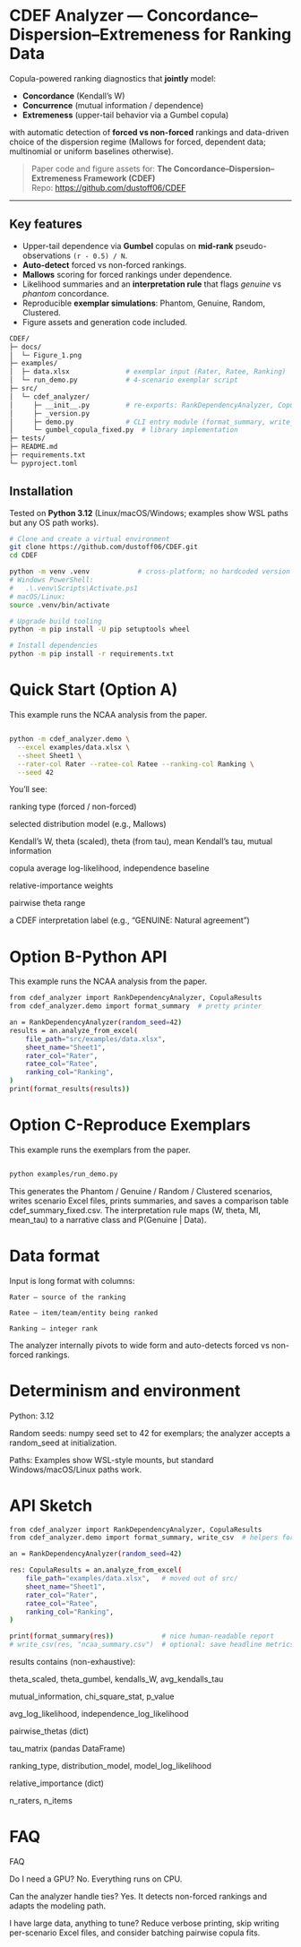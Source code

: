 # CDEF Analyzer — Concordance–Dispersion–Extremeness for Ranking Data

Copula-powered ranking diagnostics that **jointly** model:

- **Concordance** (Kendall’s W)
- **Concurrence** (mutual information / dependence)
- **Extremeness** (upper-tail behavior via a Gumbel copula)

with automatic detection of **forced vs non-forced** rankings and data-driven choice of the dispersion regime (Mallows for forced, dependent data; multinomial or uniform baselines otherwise).

> Paper code and figure assets for: **The Concordance–Dispersion–Extremeness Framework (CDEF)**  
> Repo: <https://github.com/dustoff06/CDEF>

---

## Key features

- Upper-tail dependence via **Gumbel** copulas on **mid-rank** pseudo-observations `(r - 0.5) / N`.
- **Auto-detect** forced vs non-forced rankings.
- **Mallows** scoring for forced rankings under dependence.
- Likelihood summaries and an **interpretation rule** that flags _genuine_ vs _phantom_ concordance.
- Reproducible **exemplar simulations**: Phantom, Genuine, Random, Clustered.
- Figure assets and generation code included.

```bash
CDEF/
├─ docs/
│  └─ Figure_1.png
├─ examples/
│  ├─ data.xlsx              # exemplar input (Rater, Ratee, Ranking)
│  └─ run_demo.py            # 4-scenario exemplar script
├─ src/
│  └─ cdef_analyzer/
│     ├─ __init__.py         # re-exports: RankDependencyAnalyzer, CopulaResults
│     ├─ _version.py
│     ├─ demo.py             # CLI entry module (format_summary, write_csv, main)
│     └─ gumbel_copula_fixed.py  # library implementation
├─ tests/
├─ README.md
├─ requirements.txt
└─ pyproject.toml


```

## Installation

Tested on **Python 3.12** (Linux/macOS/Windows; examples show WSL paths but any OS path works).

```bash
# Clone and create a virtual environment
git clone https://github.com/dustoff06/CDEF.git
cd CDEF

python -m venv .venv            # cross-platform; no hardcoded version
# Windows PowerShell:
#   .\.venv\Scripts\Activate.ps1
# macOS/Linux:
source .venv/bin/activate

# Upgrade build tooling
python -m pip install -U pip setuptools wheel

# Install dependencies
python -m pip install -r requirements.txt
```

# Quick Start (Option A)

This example runs the NCAA analysis from the paper.

```bash

python -m cdef_analyzer.demo \
  --excel examples/data.xlsx \
  --sheet Sheet1 \
  --rater-col Rater --ratee-col Ratee --ranking-col Ranking \
  --seed 42
```

You’ll see:

  ranking type (forced / non-forced)
  
  selected distribution model (e.g., Mallows)
  
  Kendall’s W, theta (scaled), theta (from tau), mean Kendall’s tau, mutual information
  
  copula average log-likelihood, independence baseline
  
  relative-importance weights
  
  pairwise theta range
  
  a CDEF interpretation label (e.g., “GENUINE: Natural agreement”)

# Option B-Python API

This example runs the NCAA analysis from the paper.

```bash
from cdef_analyzer import RankDependencyAnalyzer, CopulaResults
from cdef_analyzer.demo import format_summary  # pretty printer

an = RankDependencyAnalyzer(random_seed=42)
results = an.analyze_from_excel(
    file_path="src/examples/data.xlsx",
    sheet_name="Sheet1",
    rater_col="Rater",
    ratee_col="Ratee",
    ranking_col="Ranking",
)
print(format_results(results)) 

```

# Option C-Reproduce Exemplars

This example runs the exemplars from the paper.

```bash

python examples/run_demo.py 

```

This generates the Phantom / Genuine / Random / Clustered scenarios, writes scenario Excel files, prints summaries, and saves a comparison table cdef_summary_fixed.csv. The interpretation rule maps (W, theta, MI, mean_tau) to a narrative class and P(Genuine | Data).

# Data format

Input is long format with columns:
    
    Rater — source of the ranking
    
    Ratee — item/team/entity being ranked
    
    Ranking — integer rank

The analyzer internally pivots to wide form and auto-detects forced vs non-forced rankings.

# Determinism and environment

Python: 3.12

Random seeds: numpy seed set to 42 for exemplars; the analyzer accepts a random_seed at initialization.

Paths: Examples show WSL-style mounts, but standard Windows/macOS/Linux paths work.

# API Sketch
```bash
from cdef_analyzer import RankDependencyAnalyzer, CopulaResults
from cdef_analyzer.demo import format_summary, write_csv  # helpers for pretty print / CSV

an = RankDependencyAnalyzer(random_seed=42)

res: CopulaResults = an.analyze_from_excel(
    file_path="examples/data.xlsx",   # moved out of src/
    sheet_name="Sheet1",
    rater_col="Rater",
    ratee_col="Ratee",
    ranking_col="Ranking",
)

print(format_summary(res))            # nice human-readable report
# write_csv(res, "ncaa_summary.csv")  # optional: save headline metrics

```
results contains (non-exhaustive):

theta_scaled, theta_gumbel, kendalls_W, avg_kendalls_tau

mutual_information, chi_square_stat, p_value

avg_log_likelihood, independence_log_likelihood

pairwise_thetas (dict)

tau_matrix (pandas DataFrame)

ranking_type, distribution_model, model_log_likelihood

relative_importance (dict)

n_raters, n_items


# FAQ

FAQ

Do I need a GPU?
No. Everything runs on CPU.

Can the analyzer handle ties?
Yes. It detects non-forced rankings and adapts the modeling path.

I have large data, anything to tune?
Reduce verbose printing, skip writing per-scenario Excel files, and consider batching pairwise copula fits.


